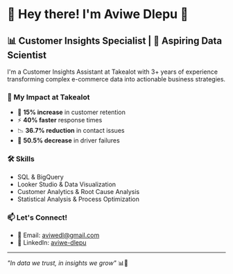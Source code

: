 # 🥑 Hey there! I'm Aviwe Dlepu 👋

## 📊 Customer Insights Specialist | 🎯 Aspiring Data Scientist

I'm a Customer Insights Assistant at Takealot with 3+ years of experience transforming complex e-commerce data into actionable business strategies.

### 💼 My Impact at Takealot
- 🎯 **15% increase** in customer retention
- ⚡ **40% faster** response times  
- 📉 **36.7% reduction** in contact issues
- 🚚 **50.5% decrease** in driver failures

### 🛠️ Skills
- SQL & BigQuery
- Looker Studio & Data Visualization  
- Customer Analytics & Root Cause Analysis
- Statistical Analysis & Process Optimization

### 📫 Let's Connect!
- 📧 Email: aviwedl@gmail.com
- 💼 LinkedIn: [aviwe-dlepu](https://linkedin.com/in/aviwe-dlepu-ba9675120)


---
*"In data we trust, in insights we grow"* 📊🌱
